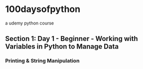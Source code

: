 # 100daysofpython
a udemy python course

## Section 1: Day 1 - Beginner - Working with Variables in Python to Manage Data
### Printing & String Manipulation
